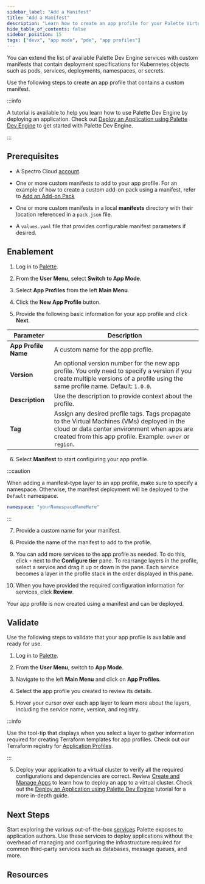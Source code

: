```yaml
---
sidebar_label: "Add a Manifest"
title: "Add a Manifest"
description: "Learn how to create an app profile for your Palette Virtual Clusters using a custom manifest."
hide_table_of_contents: false
sidebar_position: 15
tags: ["devx", "app mode", "pde", "app profiles"]
---
```

<!-- Add-on packs can be built using Kubernetes manifests. 
These manifests contain deployment specifications for Kubernetes objects such as pods, services, deployments, namespaces, or secrets.-->

You can extend the list of available Palette Dev Engine services with custom manifests that contain deployment specifications for Kubernetes objects such as pods, services, deployments, namespaces, or secrets.

Use the following steps to create an app profile that contains a custom manifest.

:::info

A tutorial is available to help you learn how to use Palette Dev Engine by deploying an application. Check out [Deploy an Application using Palette Dev Engine](../../../devx/apps/deploy-app.md) to get started with Palette Dev Engine.

:::


## Prerequisites

- A Spectro Cloud [account](https://www.spectrocloud.com/get-started/).

- One or more custom manifests to add to your app profile. For an example of how to create a custom add-on pack using a manifest, refer to [Add an Add-on Pack](../../../registries-and-packs/adding-add-on-packs.md#manifests)

- One or more custom manifests in a local **manifests** directory with their location referenced in a `pack.json` file.

- A `values.yaml` file that provides configurable manifest parameters if desired.


<!-- - One or more Helm charts downloaded to a local **charts** directory with their location referenced in a `pack.json` file.

- A `values.yaml` file that provides configurable manifest parameters if desired.

- One or more custom manifests to add to your app profile. -->


<!-- pushed to the pack registry server.  -->

## Enablement

1. Log in to [Palette](https://console.spectrocloud.com).

2. From the **User Menu**, select **Switch to App Mode**.

3. Select **App Profiles** from the left **Main Menu**.

4. Click the **New App Profile** button. 

5. Provide the following basic information for your app profile and click **Next**.

| **Parameter**           | **Description**  |
|-------------------------|---------------------|
|**App Profile Name** | A custom name for the app profile.|
|**Version** | An optional version number for the new app profile. You only need to specify a version if you create multiple versions of a profile using the same profile name. Default: `1.0.0`. |
|**Description**  | Use the description to provide context about the profile. | 
|**Tag** | Assign any desired profile tags. Tags propagate to the Virtual Machines (VMs) deployed in the cloud or data center environment when apps are created from this app profile. Example: `owner` or `region`.|

6. Select **Manifest** to start configuring your app profile.

  :::caution

  When adding a manifest-type layer to an app profile, make sure to specify a namespace. Otherwise, the manifest deployment will be deployed to the `Default` namespace.

  ```yaml
  namespace: "yourNamespaceNameHere"
  ```
  :::

7. Provide a custom name for your manifest.

8. Provide the name of the manifest to add to the profile.

9. You can add more services to the app profile as needed. To do this, click `+` next to the **Configure tier** pane. To rearrange layers in the profile, select a service and drag it up or down in the pane. Each service becomes a layer in the profile stack in the order displayed in this pane. 

10. When you have provided the required configuration information for services, click **Review**.

Your app profile is now created using a manifest and can be deployed. 

## Validate

Use the following steps to validate that your app profile is available and ready for use.

1. Log in to [Palette](https://console.spectrocloud.com).

2. From the **User Menu**, switch to **App Mode**.

2. Navigate to the left **Main Menu** and click on **App Profiles**.

3. Select the app profile you created to review its details.

4. Hover your cursor over each app layer to learn more about the layers, including the service name, version, and registry.

 <!-- ![A view of a cursor triggering the info box for each app profile layer.](/devx_app-profile_create-app-profile_app-layer-infoboxes.png) -->
 
 :::info
 
 Use the tool-tip that displays when you select a layer to gather information required for creating Terraform templates for app profiles. Check out our Terraform registry for [Application Profiles](https://registry.terraform.io/providers/spectrocloud/spectrocloud/latest/docs/resources/application_profile).
 
 :::

5. Deploy your application to a virtual cluster to verify all the required configurations and dependencies are correct. Review [Create and Manage Apps](../../../devx/apps/create-app.md) to learn how to deploy an app to a virtual cluster. Check out the [Deploy an Application using Palette Dev Engine](../../../devx/apps/deploy-app.md) tutorial for a more in-depth guide.

## Next Steps

Start exploring the various out-of-the-box [services](../../../devx/app-profile/services/services.md) Palette exposes to application authors. Use these services to deploy applications without the overhead of managing and configuring the infrastructure required for common third-party services such as databases, message queues, and more.

## Resources

